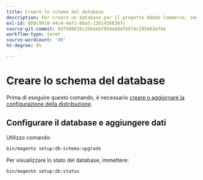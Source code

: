```yaml
---
title: Creare lo schema del database
description: Per creare un database per il progetto Adobe Commerce, segui la procedura riportata di seguito.
exl-id: 860c9918-44c4-4ef1-88a5-12614566307c
source-git-commit: ddf988826c29b4ebf054a4d4fb5f4c285662ef4e
workflow-type: tm+mt
source-wordcount: '49'
ht-degree: 0%

---
```


# Creare lo schema del database

Prima di eseguire questo comando, è necessario [creare o aggiornare la configurazione della distribuzione](deployment.md).

## Configurare il database e aggiungere dati

Utilizzo comando:

```bash
bin/magento setup:db-schema:upgrade
```

Per visualizzare lo stato del database, immettere:

```bash
bin/magento setup:db:status
```
